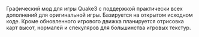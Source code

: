 Графический мод для игры Quake3 с поддержкой практически всех дополнений для оригинальной игры. Базируется на открытом исходном коде. Кроме обновленного игрового движка планируется отрисовка карт высот, нормалей и спекуляров для большинства игровых текстур.